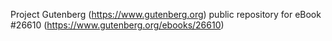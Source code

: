 Project Gutenberg (https://www.gutenberg.org) public repository for eBook #26610 (https://www.gutenberg.org/ebooks/26610)

